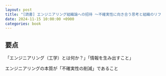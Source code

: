```yaml
---
layout: post
title: "[読書] エンジニアリング組織論への招待 ～不確実性に向き合う思考と組織のリファクタリング～"
date: 2024-11-15 10:00:00 +0900
categories: book
---
```


## 要点
「エンジニアリング（工学）とは何か？」「情報を生み出すこと」

エンジニアリングの本質が「不確実性の削減」であること